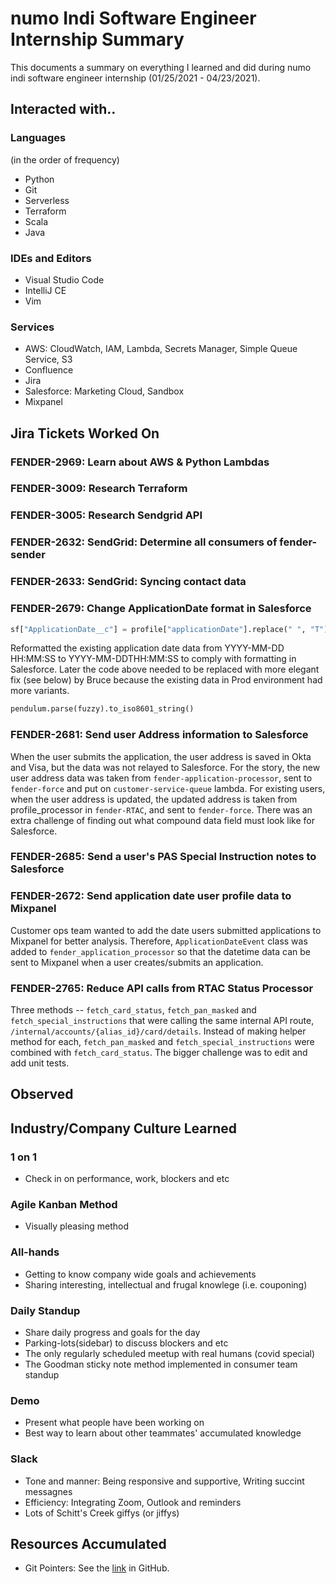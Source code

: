 # numo Indi Software Engineer Internship Summary 

This documents a summary on everything I learned and did 
during numo indi software engineer internship (01/25/2021 - 04/23/2021).

## Interacted with..

### Languages
(in the order of frequency)
- Python
- Git
- Serverless
- Terraform
- Scala
- Java

### IDEs and Editors
- Visual Studio Code
- IntelliJ CE
- Vim

### Services
- AWS: 
    CloudWatch, IAM, Lambda, Secrets Manager, Simple Queue Service, S3
- Confluence
- Jira
- Salesforce: Marketing Cloud, Sandbox
- Mixpanel


## Jira Tickets Worked On

### FENDER-2969: Learn about AWS & Python Lambdas
### FENDER-3009: Research Terraform
### FENDER-3005: Research Sendgrid API
### FENDER-2632: SendGrid: Determine all consumers of fender-sender
### FENDER-2633: SendGrid: Syncing contact data
### FENDER-2679: Change ApplicationDate format in Salesforce
```py
sf["ApplicationDate__c"] = profile["applicationDate"].replace(" ", "T")
```
    
Reformatted the existing application date data from YYYY-MM-DD HH:MM:SS 
to YYYY-MM-DDTHH:MM:SS to comply with formatting in Salesforce. Later the
code above needed to be replaced with more elegant fix (see below) by Bruce because
the existing data in Prod environment had more variants.

```py
pendulum.parse(fuzzy).to_iso8601_string()
```
    
### FENDER-2681: Send user Address information to Salesforce
When the user submits the application, the user address is saved in Okta and Visa, but
the data was not relayed to Salesforce. For the story, the new user address data was taken
from `fender-application-processor`, sent to `fender-force` and put on 
`customer-service-queue` lambda. For existing users, when the user address is updated,
the updated address is taken from profile_processor in `fender-RTAC`, and sent to 
`fender-force`. There was an extra challenge of finding out what compound data field 
must look like for Salesforce.

### FENDER-2685: Send a user's PAS Special Instruction notes to Salesforce
    

### FENDER-2672: Send application date user profile data to Mixpanel
Customer ops team wanted to add the date users submitted applications to Mixpanel for
better analysis. Therefore, `ApplicationDateEvent` class was added to `fender_application_processor` 
so that the datetime data can be sent to Mixpanel when a user creates/submits an application.

### FENDER-2765: Reduce API calls from RTAC Status Processor
Three methods -- `fetch_card_status`, `fetch_pan_masked` and `fetch_special_instructions`
that were calling the same internal API route, `/internal/accounts/{alias_id}/card/details`.
Instead of making helper method for each, `fetch_pan_masked` and `fetch_special_instructions`
were combined with `fetch_card_status`. The bigger challenge was to edit and add unit tests.


## Observed


## Industry/Company Culture Learned

### 1 on 1
- Check in on performance, work, blockers and etc

### Agile Kanban Method
- Visually pleasing method

### All-hands
- Getting to know company wide goals and achievements
- Sharing interesting, intellectual and frugal knowlege (i.e. couponing)

### Daily Standup
- Share daily progress and goals for the day
- Parking-lots(sidebar) to discuss blockers and etc
- The only regularly scheduled meetup with real humans (covid special)
- The Goodman sticky note method implemented in consumer team standup

### Demo
- Present what people have been working on
- Best way to learn about other teammates' accumulated knowledge

### Slack
- Tone and manner: Being responsive and supportive, Writing succint messagnes
- Efficiency: Integrating Zoom, Outlook and reminders
- Lots of Schitt's Creek giffys (or jiffys)


## Resources Accumulated
- Git Pointers: See the [link](https://github.com/hanijeel/resources/blob/main/git_pointers.md) in GitHub.

